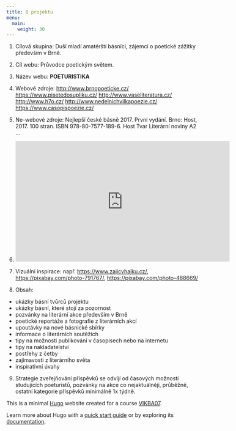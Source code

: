 ```yaml
---
title: O projektu
menu:
  main:
    weight: 30
---
```

1. Cílová skupina: Duší mladí amatérští básníci, zájemci o poetické zážitky především v Brně.
2. Cíl webu: Průvodce poetickým světem.
3. Název webu: __POETURISTIKA__
4. Webové zdroje: 
http://www.brnopoeticke.cz/
https://www.pisetedosupliku.cz/
http://www.vaseliteratura.cz/
http://www.h7o.cz/
http://www.nedelnichvilkapoezie.cz/
https://www.casopispoezie.cz/

5. Ne-webové zdroje:
Nejlepší české básně 2017. První vydání. Brno: Host, 2017. 100 stran. ISBN 978-80-7577-189-6.
Host
Tvar
Literární noviny
A2
...


6. <iframe width="560" height="315" src="https://www.youtube.com/embed/1TB5t6G-YB0?rel=0" frameborder="0" allow="autoplay; encrypted-media" allowfullscreen></iframe>

7. Vizuální inspirace: např. https://www.zajicvhajku.cz/, https://pixabay.com/photo-791767/, https://pixabay.com/photo-488669/

8. Obsah:
* ukázky básní tvůrců projektu
* ukázky básní, které stojí za pozornost
* pozvánky na literární akce především v Brně
* poetické reportáže a fotografie z literárních akcí
* upoutávky na nové básnické sbírky	
* informace o literárních soutěžích
* tipy na možnosti publikování v časopisech nebo na internetu
* tipy na nakladatelství
* postřehy z četby
* zajímavosti z literárního světa
* inspirativní úvahy

9. Strategie zveřejňování příspěvků se odvíjí od časových možností studujících poeturistů, pozvánky na akce co nejaktuálněji, průběžně, ostatní kategorie příspěvků minimálně 1x týdně.


This is a minimal [Hugo][] website created for a course [VIKBA07][].

Learn more about Hugo with a [quick start guide][qs] or by exploring its [documentation][hugoDocs].

[Hugo]: https://gohugo.io
[VIKBA07]: https://is.muni.cz/predmet/phil/VIKBA07
[hugoDocs]: https://gohugo.io/documentation/
[qs]: https://gohugo.io/getting-started/quick-start/

